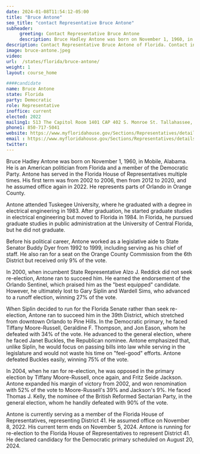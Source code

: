 ```yaml
---
date: 2024-01-08T11:54:12-05:00
title: "Bruce Antone"
seo_title: "contact Representative Bruce Antone"
subheader:
     greeting: Contact Representative Bruce Antone
     description: Bruce Hadley Antone was born on November 1, 1960, in Mobile, Alabama. He is an American politician from Florida and a member of the Democratic Party serving in the Florida House of Representatives, representing District 41.
description: Contact Representative Bruce Antone of Florida. Contact information for Bruce Antone includes email address, phone number, and mailing address.
image: bruce-antone.jpeg
video:
url:  /states/florida/bruce-antone/
weight: 1
layout: course_home

####candidate
name: Bruce Antone
state: Florida
party: Democratic
role: Representative
inoffice: current
elected: 2022
mailing1: 513 The Capitol Room 1401 CAP 402 S. Monroe St. Tallahassee, FL 32399-1300
phone1: 850-717-5041
website: https://www.myfloridahouse.gov/Sections/Representatives/details.aspx?MemberId=4269&LegislativeTermId=90/
email : https://www.myfloridahouse.gov/Sections/Representatives/details.aspx?MemberId=4269&LegislativeTermId=90/
twitter:
---
```


Bruce Hadley Antone was born on November 1, 1960, in Mobile, Alabama. He is an American politician from Florida and a member of the Democratic Party. Antone has served in the Florida House of Representatives multiple times. His first term was from 2002 to 2006, then from 2012 to 2020, and he assumed office again in 2022. He represents parts of Orlando in Orange County.

Antone attended Tuskegee University, where he graduated with a degree in electrical engineering in 1983. After graduation, he started graduate studies in electrical engineering but moved to Florida in 1984. In Florida, he pursued graduate studies in public administration at the University of Central Florida, but he did not graduate.

Before his political career, Antone worked as a legislative aide to State Senator Buddy Dyer from 1992 to 1999, including serving as his chief of staff. He also ran for a seat on the Orange County Commission from the 6th District but received only 9% of the vote.

In 2000, when incumbent State Representative Alzo J. Reddick did not seek re-election, Antone ran to succeed him. He earned the endorsement of the Orlando Sentinel, which praised him as the "best equipped" candidate. However, he ultimately lost to Gary Siplin and Wardell Sims, who advanced to a runoff election, winning 27% of the vote.

When Siplin decided to run for the Florida Senate rather than seek re-election, Antone ran to succeed him in the 39th District, which stretched from downtown Orlando to Pine Hills. In the Democratic primary, he faced Tiffany Moore-Russell, Geraldine F. Thompson, and Jon Eason, whom he defeated with 34% of the vote. He advanced to the general election, where he faced Janet Buckles, the Republican nominee. Antone emphasized that, unlike Siplin, he would focus on passing bills into law while serving in the legislature and would not waste his time on "feel-good" efforts. Antone defeated Buckles easily, winning 75% of the vote.

In 2004, when he ran for re-election, he was opposed in the primary election by Tiffany Moore-Russell, once again, and Fritz Seide Jackson. Antone expanded his margin of victory from 2002, and won renomination with 52% of the vote to Moore-Russell's 39% and Jackson's 9%. He faced Thomas J. Kelly, the nominee of the British Reformed Sectarian Party, in the general election, whom he handily defeated with 90% of the vote.

Antone is currently serving as a member of the Florida House of Representatives, representing District 41. He assumed office on November 8, 2022. His current term ends on November 5, 2024. Antone is running for re-election to the Florida House of Representatives to represent District 41. He declared candidacy for the Democratic primary scheduled on August 20, 2024.
